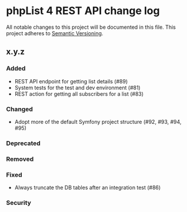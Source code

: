 # phpList 4 REST API change log

All notable changes to this project will be documented in this file.
This project adheres to [Semantic Versioning](https://semver.org/).


## x.y.z

### Added
- REST API endpoint for getting list details (#89)
- System tests for the test and dev environment (#81)
- REST action for getting all subscribers for a list (#83)

### Changed
- Adopt more of the default Symfony project structure (#92, #93, #94, #95)

### Deprecated

### Removed

### Fixed
- Always truncate the DB tables after an integration test (#86)

### Security
